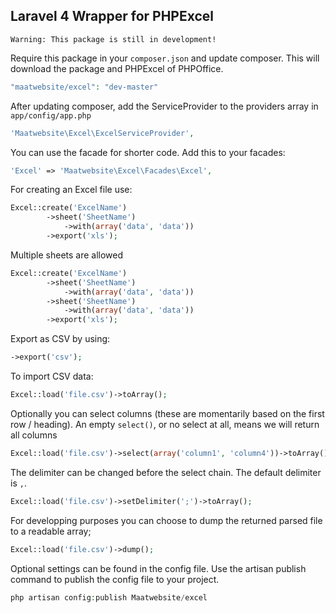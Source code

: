 ## Laravel 4 Wrapper for PHPExcel

    Warning: This package is still in development!

Require this package in your `composer.json` and update composer. This will download the package and PHPExcel of PHPOffice.
```php
"maatwebsite/excel": "dev-master"
```

After updating composer, add the ServiceProvider to the providers array in `app/config/app.php`
```php
'Maatwebsite\Excel\ExcelServiceProvider',
```

You can use the facade for shorter code. Add this to your facades:
```php
'Excel' => 'Maatwebsite\Excel\Facades\Excel',
```

For creating an Excel file use:
```php
Excel::create('ExcelName')
        ->sheet('SheetName')
            ->with(array('data', 'data'))
        ->export('xls');
```

Multiple sheets are allowed
```php
Excel::create('ExcelName')
        ->sheet('SheetName')
            ->with(array('data', 'data'))
        ->sheet('SheetName')
            ->with(array('data', 'data'))
        ->export('xls');
```

Export as CSV by using:
```php
->export('csv');
```

To import CSV data:
```php
Excel::load('file.csv')->toArray();
```

Optionally you can select columns (these are momentarily based on the first row / heading).
An empty `select()`, or no select at all, means we will return all columns
```php
Excel::load('file.csv')->select(array('column1', 'column4'))->toArray();
```

The delimiter can be changed before the select chain. The default delimiter is `,`.

```php
Excel::load('file.csv')->setDelimiter(';')->toArray();
```

For developping purposes you can choose to dump the returned parsed file to a readable array;
```php
Excel::load('file.csv')->dump();
```

Optional settings can be found in the config file. Use the artisan publish command to publish the config file to your project.
```php
php artisan config:publish Maatwebsite/excel
```